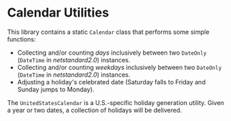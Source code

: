 # Calendar Utilities

This library contains a static `Calendar` class that performs some simple functions:

- Collecting and/or counting *days* inclusively between two `DateOnly` (`DateTime` in *netstandard2.0*) instances.
- Collecting and/or counting *weekdays* inclusively between two `DateOnly` (`DateTime` in *netstandard2.0*) instances.
- Adjusting a holiday's celebrated date (Saturday falls to Friday and Sunday jumps to Monday).

The `UnitedStatesCalendar` is a U.S.-specific holiday generation utility.
Given a year or two dates, a collection of holidays will be delivered.
